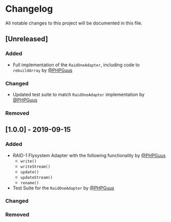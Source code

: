 # Changelog
All notable changes to this project will be documented in this file.

## [Unreleased]

### Added

- Full implementation of the `RaidOneAdapter`, including code to `rebuildArray`
by [@PHPGuus](https://github.com/PHPGuus)

### Changed

- Updated test suite to match `RaidOneAdapter` implementation by
[@PHPGuus](https://github.com/PHPGuus)

### Removed

## [1.0.0] - 2019-09-15
### Added

- RAID-1 Flysystem Adapter with the following functionality by
[@PHPGuus](https://github.com/PHPGuus)
  - `write()`
  - `writeStream()`
  - `update()`
  - `updateStream()`
  - `rename()` 
- Test Suite for the `RaidOneAdapter` by [@PHPGuus](https://github.com/PHPGuus)

### Changed

### Removed
